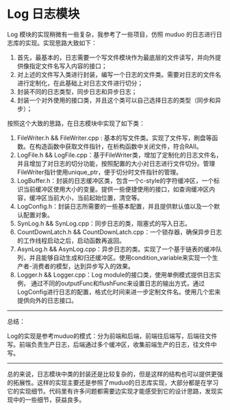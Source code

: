 # Log 日志模块

Log 模块的实现稍微有一些复杂，我参考了一些项目，仿照 muduo 的日志进行日志库的实现。实现思路大致如下：

1. 首先，最基本的，日志需要一个写文件模块作为最底层的文件读写，并向外提供像指定文件名写入内容的接口；
2. 对上述的文件写入类进行封装，编写一个日志的文件类。需要对日志的文件名进行定制化，在此基础上对日志文件进行切分；
3. 封装不同的日志类型，同步日志和异步日志；
4. 封装一个对外使用的接口类，并且这个类可以自己选择日志的类型（同步和异步）；

按照这个大致的思路，在日志模块中实现了如下类：

1. FileWriter.h && FileWriter.cpp : 基本的写文件类。实现了文件写，刷盘等函数。在构造函数中获取文件指针，在析构函数中关闭文件，符合RAII。
2. LogFile.h && LogFile.cpp：基于FileWriter类，增加了定制化的日志文件名，并且增加了对日志的切分功能，按照配置的大小对日志进行文件切分。管理FileWriter指针使用unique_ptr，便于切分时文件指针的管理。
3. LogBuffer.h：封装的日志缓冲区类，包含一个c-style的字符缓冲区，一个标识当前缓冲区使用大小的变量。提供一些便捷使用的接口，如查询缓冲区内容，缓冲区当前大小，当前起始位置，清空等。
4. LogConfig.h：封装日志所需要的一些基本配置，并且提供默认值以及一个默认配置对象。
5. SynLog.h && SynLog.cpp：同步日志的类，阻塞式的写入日志。
6. CountDownLatch.h && CountDownLatch.cpp：一个锁存器，确保异步日志的工作线程启动之后，启动函数再返回。
7. AsynLog.h && AsynLog.cpp：异步日志的类。实现了一个基于链表的缓冲队列，并且能够自动生成和归还缓冲区。使用condition_variable来实现一个生产者-消费者的模型，达到异步写入的效果。
8. Logger.h && Logger.cpp：Log module的接口类，使用单例模式提供日志实例， 通过不同的outputFunc和flushFunc来设置日志的输出方式，通过LogConfig进行日志的配置，格式化时间来进一步定制文件名。使用几个宏来提供向外的日志接口。

---

总结：

Log的实现是参考muduo的模式：分为前端和后端，前端往后端写，后端往文件写。前端负责生产日志，后端通过多个缓冲区，收集前端生产的日志，往文件中写。

---

总的来说，日志模块中类的封装还是比较复杂的，但是这样的结构也可以提供更强的拓展性。这样的实现主要还是参照了muduo的日志库实现，大部分都是在学习它的实现细节。代码里有许多问题都需要边实现才能感受到它的设计思路，发现实现中的一些细节，获益良多。